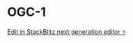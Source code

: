 # OGC-1

[Edit in StackBlitz next generation editor ⚡️](https://stackblitz.com/~/github.com/Wingsuitdude/OGC-1)